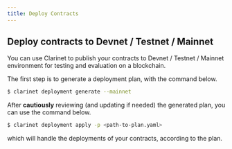 ```yaml
---
title: Deploy Contracts
---
```


## Deploy contracts to Devnet / Testnet / Mainnet

You can use Clarinet to publish your contracts to Devnet / Testnet / Mainnet environment for  testing and evaluation on a blockchain.

The first step is to generate a deployment plan, with the command below.

```bash
$ clarinet deployment generate --mainnet
```

After **cautiously** reviewing (and updating if needed) the generated plan, you can use the command below.

```bash
$ clarinet deployment apply -p <path-to-plan.yaml>
```

which will handle the deployments of your contracts, according to the plan.

